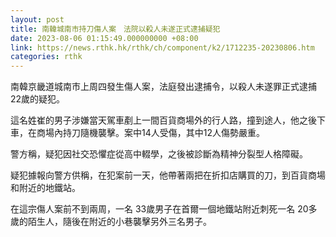 ```yaml
---
layout: post
title: 南韓城南市持刀傷人案　法院以殺人未遂正式逮捕疑犯
date: 2023-08-06 01:15:49.000000000 +08:00
link: https://news.rthk.hk/rthk/ch/component/k2/1712235-20230806.htm
categories: rthk
---
```


南韓京畿道城南市上周四發生傷人案，法庭發出逮捕令，以殺人未遂罪正式逮捕22歲的疑犯。

這名姓崔的男子涉嫌當天駕車剷上一間百貨商場外的行人路，撞到途人，他之後下車，在商場內持刀隨機襲擊。案中14人受傷，其中12人傷勢嚴重。

警方稱，疑犯因社交恐懼症從高中輟學，之後被診斷為精神分裂型人格障礙。

疑犯據報向警方供稱，在犯案前一天，他帶著兩把在折扣店購買的刀，到百貨商場和附近的地鐵站。

在這宗傷人案前不到兩周，一名 33歲男子在首爾一個地鐵站附近刺死一名 20多歲的陌生人，隨後在附近的小巷襲擊另外三名男子。
